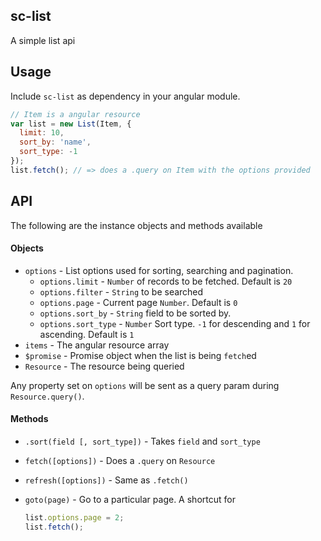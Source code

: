 ## sc-list

A simple list api

## Usage

Include `sc-list` as dependency in your angular module.

```js
// Item is a angular resource
var list = new List(Item, {
  limit: 10,
  sort_by: 'name',
  sort_type: -1
});
list.fetch(); // => does a .query on Item with the options provided
```

## API

The following are the instance objects and methods available

#### Objects

- `options` - List options used for sorting, searching and pagination.
  - `options.limit` - `Number` of records to be fetched. Default is `20`
  - `options.filter` - `String` to be searched
  - `options.page` - Current page `Number`. Default is `0`
  - `options.sort_by` - `String` field to be sorted by.
  - `options.sort_type` - `Number` Sort type. `-1` for descending and `1` for ascending. Default is `1`
- `items` - The angular resource array
- `$promise` - Promise object when the list is being `fetch`ed
- `Resource` - The resource being queried

Any property set on `options` will be sent as a query param during `Resource.query()`.

#### Methods

- `.sort(field [, sort_type])` - Takes `field` and `sort_type`
- `fetch([options])` - Does a `.query` on `Resource`
- `refresh([options])` - Same as `.fetch()`
- `goto(page)` - Go to a particular page. A shortcut for

  ```js
  list.options.page = 2;
  list.fetch();
  ```
